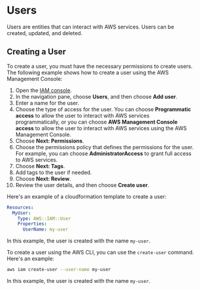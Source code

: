 # Users

Users are entities that can interact with AWS services. Users can be created, updated, and deleted.

## Creating a User

To create a user, you must have the necessary permissions to create users. The following example shows how to 
create a user using the AWS Management Console:

1. Open the [IAM console](https://console.aws.amazon.com/iam/).
2. In the navigation pane, choose **Users**, and then choose **Add user**.
3. Enter a name for the user.
4. Choose the type of access for the user. You can choose **Programmatic access** to allow the user to interact with 
   AWS services programmatically, or you can choose **AWS Management Console access** to allow the user to interact with 
   AWS services using the AWS Management Console.
5. Choose **Next: Permissions**.
6. Choose the permissions policy that defines the permissions for the user. For example, you can choose **AdministratorAccess**
   to grant full access to AWS services.
7. Choose **Next: Tags**.
8. Add tags to the user if needed.
9. Choose **Next: Review**.
10. Review the user details, and then choose **Create user**.

Here's an example of a cloudformation template to create a user:

```yaml
Resources:
  MyUser:
    Type: AWS::IAM::User
    Properties:
      UserName: my-user
```

In this example, the user is created with the name `my-user`.

To create a user using the AWS CLI, you can use the `create-user` command. Here's an example:

```bash
aws iam create-user --user-name my-user
```

In this example, the user is created with the name `my-user`.
